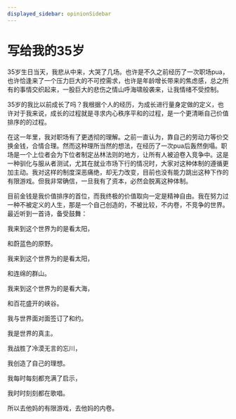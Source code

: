 ```yaml
---
displayed_sidebar: opinionSidebar
---
```


# 写给我的35岁

35岁生日当天，我悲从中来，大哭了几场。也许是不久之前经历了一次职场pua，也许恰逢来了一个压力巨大的不可控需求，也许是年龄增长带来的焦虑感，总之所有的事情交织起来，一股巨大的悲伤之情山呼海啸般袭来，让我情绪不受控制。

35岁的我比以前成长了吗？我根据个人的经历，为成长进行量身定做的定义，也许对于我来说，成长的过程就是寻求内心秩序平和的过程，是一个更清晰自己价值排序的的过程。

在这一年里，我对职场有了更透彻的理解。之前一直认为，靠自己的劳动力等价交换金钱，合情合理。然而这种理所当然的想法，在经历了一次pua后轰然倒塌。职场是一个上位者会为下位者制定丛林法则的地方，让所有人被迫卷入竞争中。这是一种驯化与服从者测试，尤其在就业市场下行的情况时，大家对这种体制的遵循更加主动。我对这样的制度深恶痛绝，却无力改变，目前也没有能力跳出这种下作的有限游戏。但我非常确信，一旦我有了资本，必然会脱离这种体制。

目前金钱是我价值排序的首位，而我终极的价值取向一定是精神自由。我在努力过一种不被定义的人生，那是一个自己创造的，不被比较，不内卷，不竞争的世界。最近听到一首诗，备受鼓舞：

我来到这个世界为的是看太阳，

和蔚蓝色的原野。

我来到这个世界为的是看太阳，

和连绵的群山。

我来到这个世界为的是看大海，

和百花盛开的峡谷。

我与世界面对面签订了和约。

我是世界的真主。

我战胜了冷漠无言的忘川，

我创造了自己的理想。

我每时每刻都充满了启示，

我时时刻刻都在歌唱。

所以去他妈的有限游戏，去他妈的内卷。


